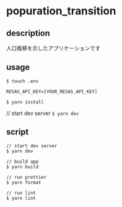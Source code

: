 # popuration_transition

## description

人口推移を示したアプリケーションです

## usage

`$ touch .env`

```:.env
RESAS_API_KEY=[YOUR_RESAS_API_KEY]

```

`$ yarn install`

// start dev server
`$ yarn dev`

## script

```
// start dev server
$ yarn dev

// build app
$ yarn build

// run prettier
$ yarn format

// run lint
$ yarn lint
```
